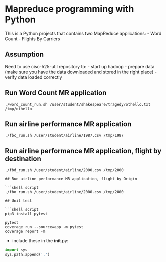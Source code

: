 # Mapreduce programming with Python

This is a Python projects that contains two MapReduce applications:
    - Word Count
    - Flights By Carriers

## Assumption

Need to use cisc-525-util repository to:
    - start up hadoop
    - prepare data (make sure you have the data downloaded and stored in the right place)
    - verify data loaded correctly

## Run Word Count MR application

```shell script
./word_count_run.sh /user/student/shakespeare/tragedy/othello.txt /tmp/othello
```

## Run airline performance MR application

```shell script
./fbc_run.sh /user/student/airline/1987.csv /tmp/1987
```

## Run airline performance MR application, flight by destination

```shell script
./fbd_run.sh /user/student/airline/2000.csv /tmp/2000

## Run airline performance MR application, flight by Origin

```shell script
./fbo_run.sh /user/student/airline/2000.csv /tmp/2000

## Unit test

```shell script
pip3 install pytest
```

```shell script
pytest 
coverage run --source=app -m pytest 
coverage report -m
```

- include these in the __init__.py:
````python
import sys
sys.path.append('.')
````

